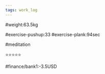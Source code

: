 ```yaml
---
tags: work_log
---
```


#weight:63.5kg

#exercise-pushup:33
#exercise-plank:94sec

#meditation

⭐⭐⭐⭐⭐

#finance/bank1:-3.5USD

